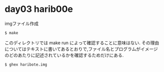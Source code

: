 # day03 harib00e

imgファイル作成

```
$ make
```

このディレクトリでは make run によって確認することに意味はない.
その理由についてはテキストに書いてあるとおりで,ファイル名とプログラムがイメージのどのあたりに記述されているかを確認するためだけにある.


```
$ ghex haribote.img
```

